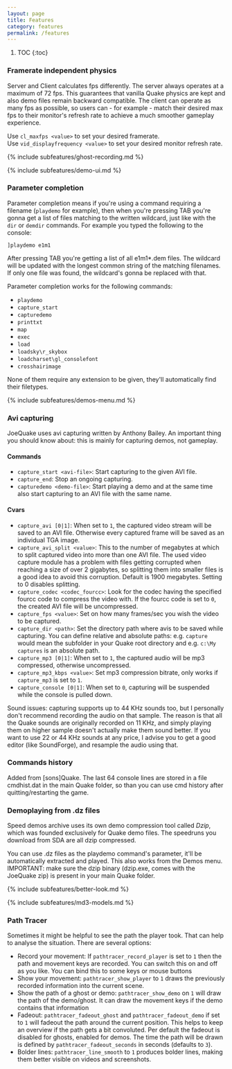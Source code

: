 ```yaml
---
layout: page
title: Features
category: features
permalink: /features
---
```


1. TOC
{:toc}

### Framerate independent physics

Server and Client calculates fps differently.
The server always operates at a maximum of 72 fps. This guarantees that vanilla Quake physics are kept and also demo files remain backward compatible.
The client can operate as many fps as possible, so users can - for example - match their desired max fps to their monitor's refresh rate to achieve a much smoother gameplay experience.

Use `cl_maxfps <value>` to set your desired framerate.  
Use `vid_displayfrequency <value>` to set your desired monitor refresh rate.

{% include subfeatures/ghost-recording.md %}

{% include subfeatures/demo-ui.md %}

### Parameter completion

Parameter completion means if you're using a command requiring a filename
(`playdemo` for example), then when you're pressing TAB you're gonna get a list of files matching to the written wildcard, just like with the `dir` or `demdir` commands.
For example you typed the following to the console:

```
]playdemo e1m1
```

After pressing TAB you're getting a list of all e1m1*.dem files.
The wildcard will be updated with the longest common string of the matching
filenames. If only one file was found, the wildcard's gonna be replaced with
that.

Parameter completion works for the following commands:
* `playdemo`
* `capture_start`
* `capturedemo`
* `printtxt`
* `map`
* `exec`
* `load`
* `loadsky\r_skybox`
* `loadcharset\gl_consolefont`
* `crosshairimage`

None of them require any extension to be given, they'll automatically find
their filetypes.

{% include subfeatures/demos-menu.md %}

### Avi capturing

JoeQuake uses avi capturing written by Anthony Bailey.
An important thing you should know about: this is mainly for capturing demos,
not gameplay.

#### Commands

- `capture_start <avi-file>`: Start capturing to the given AVI file.
- `capture_end`: Stop an ongoing capturing.
- `capturedemo <demo-file>`: Start playing a demo and at the same time also start capturing to an AVI file with the same name.

#### Cvars

- `capture_avi [0|1]`: When set to `1`, the captured video stream will be saved to an AVI file. Otherwise every captured frame will be saved as an individual TGA image.
- `capture_avi_split <value>`: This to the number of megabytes at which to split captured video into more than one AVI file. The used video capture module has a problem with files getting corrupted when reaching a size of over 2 gigabytes, so splitting them into smaller files is a good idea to avoid this corruption. Default is 1900 megabytes. Setting to 0 disables splitting.
- `capture_codec <codec_fourcc>`: Look for the codec having the specified fourcc code to compress the video with. If the fourcc code is set to `0`, the created AVI file will be uncompressed.
- `capture_fps <value>`: Set on how many frames/sec you wish the video to be captured.
- `capture_dir <path>`: Set the directory path where avis to be saved while capturing. You can define relative and absolute paths: e.g. `capture` would mean the subfolder in your Quake root directory and e.g. `c:\My captures` is an absolute path.
- `capture_mp3 [0|1]`: When set to `1`, the captured audio will be mp3 compressed, otherwise uncompressed.
- `capture_mp3_kbps <value>`: Set mp3 compression bitrate, only works if `capture_mp3` is set to `1`.
- `capture_console [0|1]`: When set to `0`, capturing will be suspended while the console is pulled down.

Sound issues: capturing supports up to 44 KHz sounds too, but I personally don't recommend recording the audio on that sample. The reason is that all the Quake sounds are originally recorded on 11 KHz, and simply playing them on higher sample doesn't actually make them sound better. If you want to use 22 or 44 KHz sounds at any price, I advise you to get a good editor (like SoundForge), and resample the audio using that.

### Commands history

Added from [sons]Quake.
The last 64 console lines are stored in a file cmdhist.dat in the main Quake
folder, so than you can use cmd history after quitting/restarting the game.

### Demoplaying from .dz files

Speed demos archive uses its own demo compression tool called *Dzip*, which was founded exclusively for Quake demo files. The speedruns you download from SDA are all dzip compressed.

You can use .dz files as the playdemo command's parameter, it'll be
automatically extracted and played. This also works from the Demos menu.  
IMPORTANT: make sure the dzip binary (dzip.exe, comes with the JoeQuake zip) is present in your main Quake folder.

{% include subfeatures/better-look.md %}

{% include subfeatures/md3-models.md %}

### Path Tracer

Sometimes it might be helpful to see the path the player took. That can help to analyse the situation. There are several options:

- Record your movement: If `pathtracer_record_player` is set to `1` then the path and movement keys are recorded. You can switch this on and off as you like. You can bind this to some keys or mouse buttons
- Show your movement: `pathtracer_show_player` to `1` draws the previously recorded information into the current scene.
- Show the path of a ghost or demo: `pathtracer_show_demo` on `1` will draw the path of the demo/ghost. It can draw the movement keys if the demo contains that information
- Fadeout: `pathtracer_fadeout_ghost` and `pathtracer_fadeout_demo` if set to `1` will fadeout the path around the current position. This helps to keep an overview if the path gets a bit convoluted. Per default the fadeout is disabled for ghosts, enabled for demos. The time the path will be drawn is defined by `pathtracer_fadeout_seconds` in seconds (defaults to `3`).
- Bolder lines: `pathtracer_line_smooth` to `1` produces bolder lines, making them better visible on videos and screenshots.